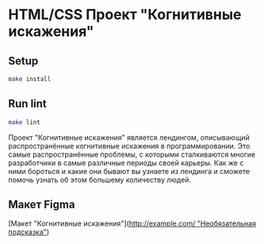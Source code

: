 # HTML/CSS Проект "Когнитивные искажения"

## Setup

```bash
make install
```

## Run lint

```bash
make lint
```

Проект "Когнитивные искажения" является лендингом, описывающий распространённые когнитивные искажения в программировании. Это самые распространённые проблемы, с которыми сталкиваются многие разработчики в самые различные периоды своей карьеры. Как же с ними бороться и какие они бывают вы узнаете из лендинга и сможете помочь узнать об этом большему количеству людей.

## Макет Figma
[Макет "Когнитивные искажения"]([http://example.com/ "Необязательная подсказка"](https://www.figma.com/file/qV9FZGELdeKMsk63QLiKXY/Hexlet-LayoutDesigner-Project.-Cognitive-Biases?node-id=0%3A1))
